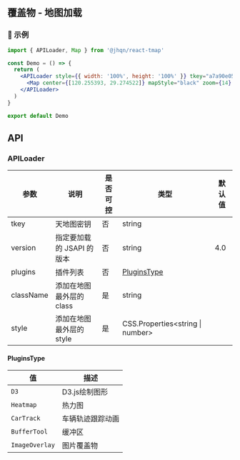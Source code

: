## 覆盖物 - 地图加载

### 🔨 示例

```jsx
import { APILoader, Map } from '@jhqn/react-tmap'

const Demo = () => {
  return (
    <APILoader style={{ width: '100%', height: '100%' }} tkey="a7a90e05a37d3f6bf76d4a9032fc9129">
      <Map center={[120.255393, 29.274522]} mapStyle="black" zoom={14} />
    </APILoader>
  )
}

export default Demo
```

## API

### APILoader

| 参数      | 说明                      | 是否可控 | 类型                             | 默认值 |
| --------- | ------------------------- | -------- | -------------------------------- | ------ |
| tkey      | 天地图密钥                | 否       | string                           |        |
| version   | 指定要加载的 JSAPI 的版本 | 否       | string                           | 4.0    |
| plugins   | 插件列表                  | 否       | [PluginsType](#pluginstype)      |        |
| className | 添加在地图最外层的 class  | 是       | string                           |        |
| style     | 添加在地图最外层的 style  | 是       | CSS.Properties<string \| number> |        |

#### PluginsType

| 值             | 描述             |
| -------------- | ---------------- |
| `D3`           | D3.js绘制图形    |
| `Heatmap`      | 热力图           |
| `CarTrack`     | 车辆轨迹跟踪动画 |
| `BufferTool`   | 缓冲区           |
| `ImageOverlay` | 图片覆盖物       |
